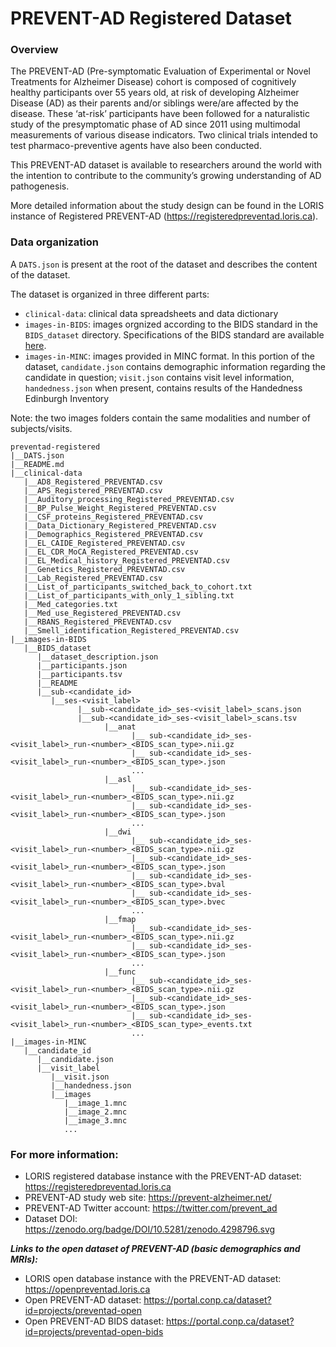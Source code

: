 # PREVENT-AD Registered Dataset

### Overview

The PREVENT-AD (Pre-symptomatic Evaluation of Experimental or Novel Treatments for Alzheimer Disease) cohort is composed of cognitively healthy participants over 55 years old, at risk of developing Alzheimer Disease (AD) as their parents and/or siblings were/are affected by the disease. These ‘at-risk’ participants have been followed for a naturalistic study of the presymptomatic phase of AD since 2011 using multimodal measurements of various disease indicators. Two clinical trials intended to test pharmaco-preventive agents have also been conducted.

This PREVENT-AD dataset is available to researchers around the world with the intention to contribute to the community’s growing understanding of AD pathogenesis.

More detailed information about the study design can be found in the LORIS instance of Registered PREVENT-AD (https://registeredpreventad.loris.ca).

### Data organization

A `DATS.json` is present at the root of the dataset and describes the content of the dataset.

The dataset is organized in three different parts:
  
  - `clinical-data`: clinical data spreadsheets and data dictionary
  - `images-in-BIDS`: images orgnized according to the BIDS standard in the `BIDS_dataset` directory. Specifications of the BIDS standard are available [here](https://bids-specification.readthedocs.io/en/stable/).
  - `images-in-MINC`: images provided in MINC format. In this portion of the dataset, `candidate.json` contains demographic information regarding the candidate in question; `visit.json` contains visit level information, `handedness.json` when present, contains results of the Handedness Edinburgh Inventory
		
Note: the two images folders contain the same modalities and number of subjects/visits. 

```
preventad-registered
|__DATS.json
|__README.md
|__clinical-data
   |__AD8_Registered_PREVENTAD.csv
   |__APS_Registered_PREVENTAD.csv
   |__Auditory_processing_Registered_PREVENTAD.csv
   |__BP_Pulse_Weight_Registered_PREVENTAD.csv
   |__CSF_proteins_Registered_PREVENTAD.csv
   |__Data_Dictionary_Registered_PREVENTAD.csv
   |__Demographics_Registered_PREVENTAD.csv
   |__EL_CAIDE_Registered_PREVENTAD.csv
   |__EL_CDR_MoCA_Registered_PREVENTAD.csv
   |__EL_Medical_history_Registered_PREVENTAD.csv
   |__Genetics_Registered_PREVENTAD.csv
   |__Lab_Registered_PREVENTAD.csv
   |__List_of_participants_switched_back_to_cohort.txt
   |__List_of_participants_with_only_1_sibling.txt
   |__Med_categories.txt
   |__Med_use_Registered_PREVENTAD.csv
   |__RBANS_Registered_PREVENTAD.csv
   |__Smell_identification_Registered_PREVENTAD.csv
|__images-in-BIDS
   |__BIDS_dataset
      |__dataset_description.json
      |__participants.json
      |__participants.tsv
      |__README
      |__sub-<candidate_id>
         |__ses-<visit_label>
               |__sub-<candidate_id>_ses-<visit_label>_scans.json
               |__sub-<candidate_id>_ses-<visit_label>_scans.tsv
                     |__anat
                           |__ sub-<candidate_id>_ses-<visit_label>_run-<number>_<BIDS_scan_type>.nii.gz
                           |__ sub-<candidate_id>_ses-<visit_label>_run-<number>_<BIDS_scan_type>.json
                           ...
                     |__asl
                           |__ sub-<candidate_id>_ses-<visit_label>_run-<number>_<BIDS_scan_type>.nii.gz
                           |__ sub-<candidate_id>_ses-<visit_label>_run-<number>_<BIDS_scan_type>.json
                           ...
                     |__dwi
                           |__ sub-<candidate_id>_ses-<visit_label>_run-<number>_<BIDS_scan_type>.nii.gz
                           |__ sub-<candidate_id>_ses-<visit_label>_run-<number>_<BIDS_scan_type>.json
                           |__ sub-<candidate_id>_ses-<visit_label>_run-<number>_<BIDS_scan_type>.bval
                           |__ sub-<candidate_id>_ses-<visit_label>_run-<number>_<BIDS_scan_type>.bvec
                           ...
                     |__fmap
                           |__ sub-<candidate_id>_ses-<visit_label>_run-<number>_<BIDS_scan_type>.nii.gz
                           |__ sub-<candidate_id>_ses-<visit_label>_run-<number>_<BIDS_scan_type>.json
                           ...
                     |__func
                           |__ sub-<candidate_id>_ses-<visit_label>_run-<number>_<BIDS_scan_type>.nii.gz
                           |__ sub-<candidate_id>_ses-<visit_label>_run-<number>_<BIDS_scan_type>.json
                           |__ sub-<candidate_id>_ses-<visit_label>_run-<number>_<BIDS_scan_type>_events.txt
                           ...
|__images-in-MINC
   |__candidate_id
      |__candidate.json
      |__visit_label
         |__visit.json
         |__handedness.json
         |__images
            |__image_1.mnc
            |__image_2.mnc
            |__image_3.mnc
            ...
```



### For more information: 

- LORIS registered database instance with the PREVENT-AD dataset: https://registeredpreventad.loris.ca
- PREVENT-AD study web site: https://prevent-alzheimer.net/
- PREVENT-AD Twitter account: https://twitter.com/prevent_ad
- Dataset DOI: https://zenodo.org/badge/DOI/10.5281/zenodo.4298796.svg

***Links to the open dataset of PREVENT-AD (basic demographics and MRIs):***

- LORIS open database instance with the PREVENT-AD dataset: https://openpreventad.loris.ca
- Open PREVENT-AD dataset: https://portal.conp.ca/dataset?id=projects/preventad-open
- Open PREVENT-AD BIDS dataset: https://portal.conp.ca/dataset?id=projects/preventad-open-bids

